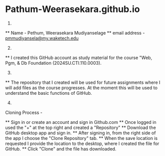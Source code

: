 # Pathum-Weerasekara.github.io

01. 
** Name - Pethum, Weerasekara Mudiyanselage
** email address - pmmudiyansela@my.waketech.edu

02.
** I created this GitHub account as study material for the course "Web, Pgm, & Db Foundation (2024SU.CTI.110.0003). 

03.
** The repository that I created will be used for future assignments where I will add files as the course progresses. At the moment this will be used to understand the basic functions of  GitHub.

04. 
   Cloning Process - 

** Sign in or create an account and sign in Github.com
** Once logged in used the "+" at the top right and created a "Repository"
** Download the GitHub desktop app and sign in. 
** After signing in, from the right side of the app I choose the "Clone Repository" tab.
** When the save location is requested I provide the location to the desktop, where I created the file for GitHub.
** Click "Clone" and the file has downloaded. 